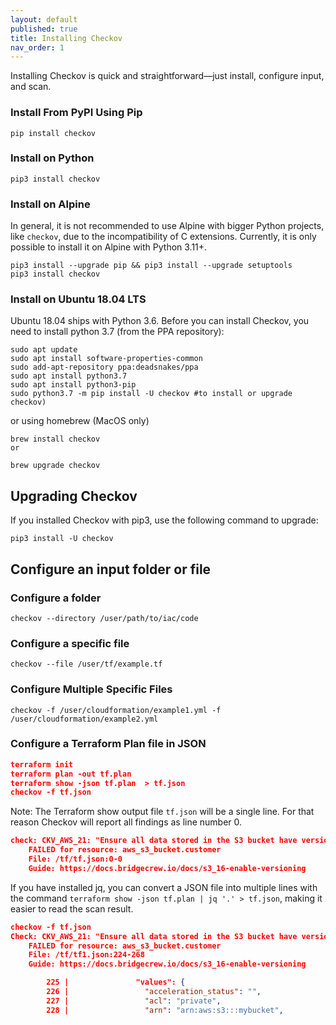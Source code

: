 ```yaml
---
layout: default
published: true
title: Installing Checkov
nav_order: 1
---
```

Installing Checkov is quick and straightforward—just install, configure input, and scan.

### Install From PyPI Using Pip

```shell
pip install checkov
```

### Install on Python

```shell
pip3 install checkov
```

### Install on Alpine

In general, it is not recommended to use Alpine with bigger Python projects, like `checkov`, due to the incompatibility of C extensions.
Currently, it is only possible to install it on Alpine with Python 3.11+.

```shell
pip3 install --upgrade pip && pip3 install --upgrade setuptools
pip3 install checkov
```

### Install on Ubuntu 18.04 LTS

Ubuntu 18.04 ships with Python 3.6. Before you can install Checkov, you need to install python 3.7 (from the PPA repository):

```shell
sudo apt update
sudo apt install software-properties-common
sudo add-apt-repository ppa:deadsnakes/ppa
sudo apt install python3.7
sudo apt install python3-pip
sudo python3.7 -m pip install -U checkov #to install or upgrade checkov)
```

or using homebrew (MacOS only)

```shell
brew install checkov
or

brew upgrade checkov
```

## Upgrading Checkov

If you installed Checkov with pip3, use the following command to upgrade:

```shell
pip3 install -U checkov
```

## Configure an input folder or file

### Configure a folder

```shell
checkov --directory /user/path/to/iac/code
```

### Configure a specific file

```shell
checkov --file /user/tf/example.tf
```

### Configure Multiple Specific Files

```shell
checkov -f /user/cloudformation/example1.yml -f /user/cloudformation/example2.yml
```

### Configure a Terraform Plan file in JSON

```json
terraform init
terraform plan -out tf.plan
terraform show -json tf.plan  > tf.json 
checkov -f tf.json
```

Note: The Terraform show output file `tf.json` will be a single line. For that reason Checkov will report all findings as line number 0.

```json
check: CKV_AWS_21: "Ensure all data stored in the S3 bucket have versioning enabled"
	FAILED for resource: aws_s3_bucket.customer
	File: /tf/tf.json:0-0
	Guide: https://docs.bridgecrew.io/docs/s3_16-enable-versioning
```

If you have installed jq, you can convert a JSON file into multiple lines with the command `terraform show -json tf.plan | jq '.' > tf.json`, making it easier to read the scan result.

```json
checkov -f tf.json
Check: CKV_AWS_21: "Ensure all data stored in the S3 bucket have versioning enabled"
	FAILED for resource: aws_s3_bucket.customer
	File: /tf/tf1.json:224-268
	Guide: https://docs.bridgecrew.io/docs/s3_16-enable-versioning

		225 |               "values": {
		226 |                 "acceleration_status": "",
		227 |                 "acl": "private",
		228 |                 "arn": "arn:aws:s3:::mybucket",
```
